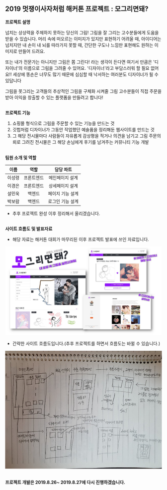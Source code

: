

## 2019 멋쟁이사자처럼 해커톤 프로젝트 : 모그리면돼?


<STRONG>프로젝트 설명</STRONG>


 넘치는 상상력을 주체하지 못하는 당신의 그림! 그림을 잘 그리는 고수분들에게 도움을 받을 수 있습니다. 머리 속에 떠오르는 이미지가 있지만 표현하기 어려울 때, 아이디어는 넘치지만 내 손이 내 뇌를 따라가지 못할 때, 간단한 구도나 느낌만 표현해도 원하는 이미지로 만들어 드려요.

또는 내가 전문가는 아니지만 그림은 쫌 그린다! 라는 생각이 든다면 여기서 만큼은 '디자이너'의 이름으로 그림을 그려줄 수 있어요. '디자이너'라고 부담스러워 할 필요 없어요!! 세상에 똥손은 너무도 많기 때문에 심심할 때 낙서하는 여러분도 디자이너가 될 수 있답니다

그림을 못그리는 고객들의 추상적인 그림을 구체화 시켜줄 그림 고수분들이 직접 주문을 받아 이익을 창출할 수 있는 플랫폼을 만들려고 합니다!
##
<STRONG>프로젝트 기능</STRONG>
1. 쇼핑몰 형식으로 그림을 주문할 수 있는 기능을 만드는 것
2. 깃헙처럼 디자이너가 그동안 작업했던 예술품을 정리해둔 웹사이트를 만드는 것
3. 그 해당 전시물마다 사람들이 자유롭게 감상평을 적거나 의견을 남기고 그림 주문의뢰로 그려진 전시물은 그 해당 손님에게 후기를 남겨주는 커뮤니티 기능 개발
##
<STRONG>팀원 소개 및 역할</STRONG>


| 이름 | 역할 | 담당 파트 |
|---|:---:|:---:|
|이성령|프론트엔드|메인페이지 설계|
|이경은|프론트엔드|상세페이지 설계|
|설민욱|백엔드|페이지 기능 설계|
|박보람|백엔드|로그인 기능 설계|


* 추후 프로젝트 완성 이후 정리해서 올리겠습니다.

##
<STRONG>사이트 흐름도 및 발표자료</STRONG>
* 해당 자료는 해커톤 대회가 마무리된 이후 프로젝트 발표에 쓰인 자료입니다.


![ex_screenshot](./img/모그리면돼.jpg)


* 간략한 사이트 흐름도입니다.(추후 프로젝트를 하면서 흐름도는 바뀔 수 있습니다.)


![ex_screenshot](./img/사이트흐름도.jpg)


##


<STRONG>프로젝트 개발은 2019.8.26~ 2019.8.27에 다시 진행하겠습니다.</STRONG>
